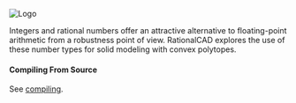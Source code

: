 ![Logo](http://freemancw.com/junk/rcad-logo-2.png)

Integers and rational numbers offer an attractive alternative to floating-point arithmetic from a robustness point of view. RationalCAD explores the use of these number types for solid modeling with convex polytopes.

#### Compiling From Source ####

See [compiling](https://github.com/freemancw/rationalcad/wiki/compiling).

